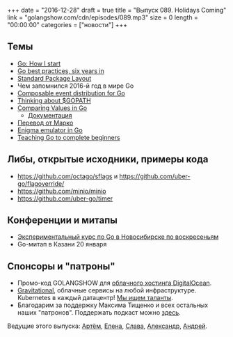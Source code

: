 +++
date = "2016-12-28"
draft = true
title = "Выпуск 089. Holidays Coming"
link = "golangshow.com/cdn/episodes/089.mp3"
size = 0
length = "00:00:00"
categories = ["новости"]
+++

## Темы

- [Go: How I start](http://howistart.org/posts/go/1)
- [Go best practices, six years in](https://peter.bourgon.org/go-best-practices-2016)
- [Standard Package Layout](https://medium.com/@benbjohnson/standard-package-layout-7cdbc8391fc1)
- Чем запомнился 2016-й год в мире Go
- [Composable event distribution for Go](https://github.com/docker/go-events)
- [Thinking about $GOPATH](https://dave.cheney.net/2016/12/20/thinking-about-gopath)
- [Comparing Values in Go](https://medium.com/learning-the-go-programming-language/comparing-values-in-go-8f7b002e767a)
  - [Документация](https://golang.org/ref/spec#Comparison_operators )
- [Перевод от Марко](https://habrahabr.ru/company/badoo/blog/317864/)
- [Enigma emulator in Go](https://blog.gopheracademy.com/advent-2016/enigma-emulator-in-go/)
- [Teaching Go to complete beginners](https://blog.gopheracademy.com/advent-2016/gobridge-beginners/)

## Либы, открытые исходники, примеры кода

- https://github.com/octago/sflags и https://github.com/uber-go/flagoverride/
- https://github.com/minio/minio
- https://github.com/uber-go/timer

## Конференции и митапы

- [Экспериментальный курс по Go в Новосибирске по воскресеньям](https://vk.com/sunday_go_school)
- Go-митап в Казани 20 января

## Спонсоры и "патроны"

- Промо-код GOLANGSHOW для [облачного хостинга DigitalOcean](https://www.digitalocean.com/?utm_campaign=golangshow&utm_medium=podcast&refcode=63eedb038a3e).
- [Gravitational](http://gravitational.com), облачные сервисы на любой инфраструктуре. Kubernetes в каждый датацентр! [Мы ищем таланты](https://github.com/gravitational/careers).
- Благодарим за поддержку Максима Тищенко и всех остальных наших "патронов". Поддержать подкаст можно [здесь](https://www.patreon.com/golangshow).

Ведущие этого выпуска: [Артём](https://twitter.com/miolini), [Елена](https://twitter.com/webdeva), [Слава](https://twitter.com/m0sth8), [Александр](https://twitter.com/LK4D4math), [Андрей](https://twitter.com/dadabird).

